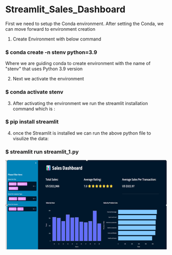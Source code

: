 # Streamlit_Sales_Dashboard

First we need to setup the Conda environment. After setting the Conda, we can move forward to environment creation
1) Create Environment with below command 

###  $ conda create -n stenv python=3.9

Where we are guiding conda to create environment with the name of "stenv" that uses Python 3.9 version

2) Next we activate the environment

###  $ conda activate stenv


3) After activating the environment we run the streamlit installation command which is :
###  $ pip install streamlit

4) once the Streamlit is installed we can run the above python file to visulize the data:

### $ streamlit run streamlit_1.py




![Dasboard](https://github.com/Ruchi-Jindal/Streamlit_Sales_Dashboard/blob/main/img1.png "Sales Dashboard")
